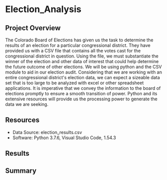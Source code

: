# Election_Analysis

## Project Overview
The Colorado Board of Elections has given us the task to determine the results of an election for a particular congressional district. They have provided us with a CSV file that contains all the votes cast for the congressional district in question. Using the file, we must substantiate the winner of the election and other data of interest that could help determine the future outcome of other elections. We will be using python and the CSV module to aid in our election audit. Considering that we are working with an entire congressional district's election data, we can expect a sizeable data set that is too large to be analyzed with excel or other spreadsheet applications. It is imperative that we convey the information to the board of elections promptly to ensure a smooth transition of power. Python and its extensive resources will provide us the processing power to generate the data we are seeking.

## Resources
- Data Source: election_results.csv
- Software: Python 3.7.6, Visual Studio Code, 1.54.3

## Results

## Summary
